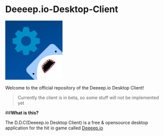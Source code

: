 # Deeeep.io-Desktop-Client
![Logo](/build/set.png)


Welcome to the official repository of the Deeeep.io Desktop Client!
> Currently the client is in beta, so some stuff will not be implemented yet

##**What is this?**

The D.D.C(Deeeep.io Desktop Client) is a free & opensource desktop application for the hit io game called [Deeeep.io](https://deeeep.io)
